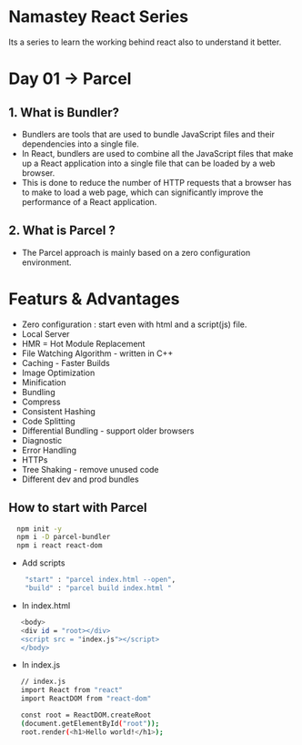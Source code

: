 
# Namastey React Series

Its a series to learn the working behind react also to understand it better.


# Day 01 ->  Parcel

## 1. What is Bundler?
- Bundlers are tools that are used to bundle JavaScript files and their dependencies into a single file. 
- In React, bundlers are used to combine all the JavaScript files that make up a React application into a single file that can be loaded by a web browser. 
- This is done to reduce the number of HTTP requests that a browser has to make to load a web page, which can significantly improve the performance of a React application.

## 2. What is Parcel ?
- The Parcel approach is mainly based on a zero configuration environment.
# Featurs & Advantages
- Zero configuration : start even with html and a script(js) file.
- Local Server
- HMR = Hot Module Replacement
- File Watching Algorithm - written in C++
- Caching - Faster Builds
- Image Optimization
- Minification
- Bundling
- Compress
- Consistent Hashing
- Code Splitting
- Differential Bundling - support older browsers
- Diagnostic
- Error Handling
- HTTPs
- Tree Shaking - remove unused code
- Different dev and prod bundles



## How to start with Parcel 



```bash
  npm init -y 
  npm i -D parcel-bundler
  npm i react react-dom
```
- Add scripts 
```bash
    "start" : "parcel index.html --open",
    "build" : "parcel build index.html "
```
 - In index.html
 ```bash
    <body>
    <div id = "root></div>
    <script src = "index.js"></script>
    </body>
 ``` 
 - In index.js
 ```bash
    // index.js
    import React from "react"
    import ReactDOM from "react-dom"

    const root = ReactDOM.createRoot
    (document.getElementById("root"));
    root.render(<h1>Hello world!</h1>);
 ``` 
